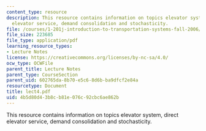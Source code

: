 ```yaml
---
content_type: resource
description: This resource contains information on topics elevator system, direct
  elevator service, demand consolidation and stochasticity.
file: /courses/1-201j-introduction-to-transportation-systems-fall-2006/4b5d80d43b8cb81e076c92cbc6ae862b_lect4.pdf
file_size: 223685
file_type: application/pdf
learning_resource_types:
- Lecture Notes
license: https://creativecommons.org/licenses/by-nc-sa/4.0/
ocw_type: OCWFile
parent_title: Lecture Notes
parent_type: CourseSection
parent_uid: 602765da-8b70-e5c6-8d6b-ba9dfcf2e84a
resourcetype: Document
title: lect4.pdf
uid: 4b5d80d4-3b8c-b81e-076c-92cbc6ae862b
---
```

This resource contains information on topics elevator system, direct elevator service, demand consolidation and stochasticity.